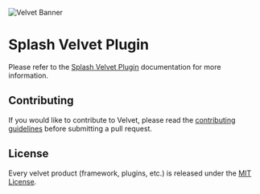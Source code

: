 ![Velvet Banner](https://raw.githubusercontent.com/stratumfoundry/velvet/main/art/velvet-header.png "Velvet Banner")

# Splash Velvet Plugin

Please refer to the [Splash Velvet Plugin](https://velvet.stratumfoundry.com/plugins/splash-plugin) documentation for more information.

## Contributing

If you would like to contribute to Velvet, please read the [contributing guidelines](https://github.com/stratumfoundry/velvet/blob/main/CONTRIBUTING.md) before submitting a pull request.

## License

Every velvet product (framework, plugins, etc.) is released under the [MIT License](LICENSE).
